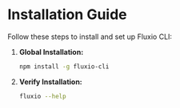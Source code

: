 # Installation Guide

Follow these steps to install and set up Fluxio CLI:

1. **Global Installation:**
   ```bash
   npm install -g fluxio-cli
   ```
2. **Verify Installation:**
   ```bash
   fluxio --help
   ```

